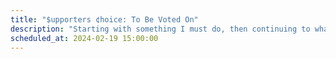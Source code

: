```yaml
---
title: "$upporters ¢hoice: To Be Voted On"
description: "Starting with something I must do, then continuing to what I want to do: learn HTMX, finally try Turso, then make a supporters area"
scheduled_at: 2024-02-19 15:00:00
---
```

